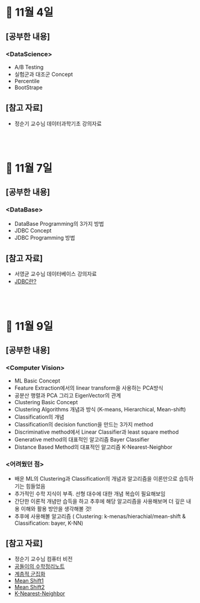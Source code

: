 # 📝 11월 4일
## \[공부한 내용\]
### \<DataScience\>
- A/B Testing
- 실험군과 대조군 Concept
- Percentile
- BootStrape

## \[참고 자료\]
- 정순기 교수님 데이터과학기초 강의자료

<br></br>

# 📝 11월 7일
## \[공부한 내용\]
### \<DataBase\>
- DataBase Programming의 3가지 방법
- JDBC Concept
- JDBC Programming 방법

## \[참고 자료\]
- 서영균 교수님 데이터베이스 강의자료
- [JDBC란?](https://velog.io/@jungnoeun/JDBC%EB%9E%80)

<br></br>

# 📝 11월 9일
## \[공부한 내용\]
### \<Computer Vision\>
- ML Basic Concept
- Feature Extraction에서의 linear transform을 사용하는 PCA방식
- 공분산 행렬과 PCA 그리고 EigenVector의 관계
- Clustering Basic Concept
- Clustering Algorithms 개념과 방식 (K-means, Hierarchical, Mean-shift)
- Classification의 개념
- Classification의 decision function을 만드는 3가지 method
- Discriminative method에서 Linear Classifier과 least square method
- Generative method의 대표적인 알고리즘 Bayer Classifier
- Distance Based Method의 대표적인 알고리즘 K-Nearest-Neighbor

### \<어려웠던 점\>
- 배운 ML의 Clustering과 Classification의 개념과 알고리즘을 이론만으로 습득하기는 힘들었음
- 추가적인 수학 지식이 부족. 선형 대수에 대한 개념 복습이 필요해보임
- 간단한 이론적 개념만 습득을 하고 추후에 해당 알고리즘을 사용해보며 더 깊은 내용 이해와 활용 방안을 생각해볼 것!
- 추후에 사용해볼 알고리즘 ( Clustering: k-menas/hierachial/mean-shift & Classification: bayer, K-NN)

## \[참고 자료\]
- 정순기 교수님 컴퓨터 비전
- [공돌이의 수학정리노트](https://angeloyeo.github.io/2021/07/19/jackknife_and_bootstrap.html)
- [계층적 군집화](https://ratsgo.github.io/machine%20learning/2017/04/18/HC/)
- [Mean Shift1](https://velog.io/@gangjoo/ML-%EA%B5%B0%EC%A7%91%ED%99%94-Mean-Shift-Clustering)
- [Mean Shift2](https://bab2min.tistory.com/637)
- [K-Nearest-Neighbor](https://m.blog.naver.com/bestinall/221760380344)

<br></br>
